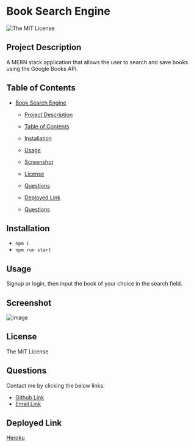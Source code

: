 
# Book Search Engine
![The MIT License](https://img.shields.io/badge/license-MIT-green)

## Project Description
A MERN stack application that allows the user to search and save books using the Google Books API. 
## Table of Contents
- [Book Search Engine](#book-search-engine)
  - [Project Description](#project-description)
  - [Table of Contents](#table-of-contents)
  - [Installation](#installation)
  - [Usage](#usage)
  - [Screenshot](#screenshot)
  - [License](#license)
  - [Questions](#questions)
  - [Deployed Link](#deployed-link)

  - [Questions](#questions)
## Installation
* `npm i` 
* `npm run start`
## Usage
Signup or login, then input the book of your choice in the search field.

## Screenshot
![image](https://user-images.githubusercontent.com/103149149/194212761-e01c1efe-cab0-44d9-8307-aa3cefbbb95a.png)
## License
The MIT License
## Questions
Contact me by clicking the below links:
* [Github Link](https://github.com/deftonechris)
* [Email Link](mailto:chris.t.williams417@gmail.com)
## Deployed Link
[Heroku](https://damp-earth-37194.herokuapp.com/)
